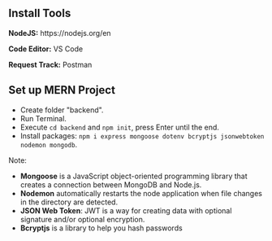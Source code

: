 <h2>Install Tools</h2>

<p><b>NodeJS:</b> https://nodejs.org/en </p>

<p><b>Code Editor:</b> VS Code</p>

<p><b>Request Track:</b> Postman</p>

<h2>Set up MERN Project</h2>

- Create folder "backend".
- Run Terminal.
- Execute `cd backend` and `npm init`, press Enter until the end.
- Install packages: `npm i express mongoose dotenv bcryptjs jsonwebtoken nodemon mongodb`.

Note:

- <b>Mongoose</b> is a JavaScript object-oriented programming library that creates a connection between MongoDB and Node.js.
- <b>Nodemon</b> automatically restarts the node application when file changes in the directory are detected.
- <b>JSON Web Token</b>: JWT is a way for creating data with optional signature and/or optional encryption.
- <b>Bcryptjs</b> is a library to help you hash passwords
